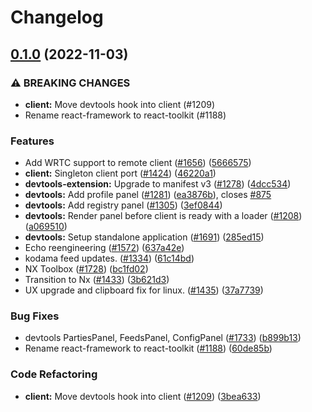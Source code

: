 # Changelog

## [0.1.0](https://github.com/dxos/dxos/compare/devtools-extension-v0.0.1...devtools-extension-v0.1.0) (2022-11-03)


### ⚠ BREAKING CHANGES

* **client:** Move devtools hook into client (#1209)
* Rename react-framework to react-toolkit (#1188)

### Features

* Add WRTC support to remote client ([#1656](https://github.com/dxos/dxos/issues/1656)) ([5666575](https://github.com/dxos/dxos/commit/5666575f35a09e6f476bb30c65ff031eb05d161d))
* **client:** Singleton client port ([#1424](https://github.com/dxos/dxos/issues/1424)) ([46220a1](https://github.com/dxos/dxos/commit/46220a19060d71a2e6819b1ae466786bb8741599))
* **devtools-extension:** Upgrade to manifest v3 ([#1278](https://github.com/dxos/dxos/issues/1278)) ([4dcc534](https://github.com/dxos/dxos/commit/4dcc5349528ed36abc9d8114705e911a6c5a9326))
* **devtools:** Add profile panel ([#1281](https://github.com/dxos/dxos/issues/1281)) ([ea3876b](https://github.com/dxos/dxos/commit/ea3876ba47f251f68bc368e6f726d1ec3b72fd53)), closes [#875](https://github.com/dxos/dxos/issues/875)
* **devtools:** Add registry panel ([#1305](https://github.com/dxos/dxos/issues/1305)) ([3ef0844](https://github.com/dxos/dxos/commit/3ef0844d7ea50bd2085d56eed4edbd6a4c3522e1))
* **devtools:** Render panel before client is ready with a loader ([#1208](https://github.com/dxos/dxos/issues/1208)) ([a069510](https://github.com/dxos/dxos/commit/a069510460ee803bb3e48e7aed88eedef72d8640))
* **devtools:** Setup standalone application ([#1691](https://github.com/dxos/dxos/issues/1691)) ([285ed15](https://github.com/dxos/dxos/commit/285ed15b3cb9b785fdf644bade4928f7036cca3d))
* Echo reengineering  ([#1572](https://github.com/dxos/dxos/issues/1572)) ([637a42e](https://github.com/dxos/dxos/commit/637a42e81d245c143c574b815e5bb2531a275df3))
* kodama feed updates. ([#1334](https://github.com/dxos/dxos/issues/1334)) ([61c14bd](https://github.com/dxos/dxos/commit/61c14bdf9e74572e149126442fc53b2578aa1b85))
* NX Toolbox ([#1728](https://github.com/dxos/dxos/issues/1728)) ([bc1fd02](https://github.com/dxos/dxos/commit/bc1fd02c0e049576d2e7d0329f8ff50f4cfaefef))
* Transition to Nx ([#1433](https://github.com/dxos/dxos/issues/1433)) ([3b621d3](https://github.com/dxos/dxos/commit/3b621d3916dfa5d3555e55d23ca44f8bcbe97284))
* UX upgrade and clipboard fix for linux. ([#1435](https://github.com/dxos/dxos/issues/1435)) ([37a7739](https://github.com/dxos/dxos/commit/37a7739a1a0794da5553615603900b8e4b1ab619))


### Bug Fixes

* devtools PartiesPanel, FeedsPanel, ConfigPanel ([#1733](https://github.com/dxos/dxos/issues/1733)) ([b899b13](https://github.com/dxos/dxos/commit/b899b13d0498d7492d8822709860fd00bce3cd0b))
* Rename react-framework to react-toolkit ([#1188](https://github.com/dxos/dxos/issues/1188)) ([60de85b](https://github.com/dxos/dxos/commit/60de85b7d2d89a9d39fb94d49bbee0630e9c553f))


### Code Refactoring

* **client:** Move devtools hook into client ([#1209](https://github.com/dxos/dxos/issues/1209)) ([3bea633](https://github.com/dxos/dxos/commit/3bea6337ae78ca093e4e856ee5fb30d2d1ef4427))

